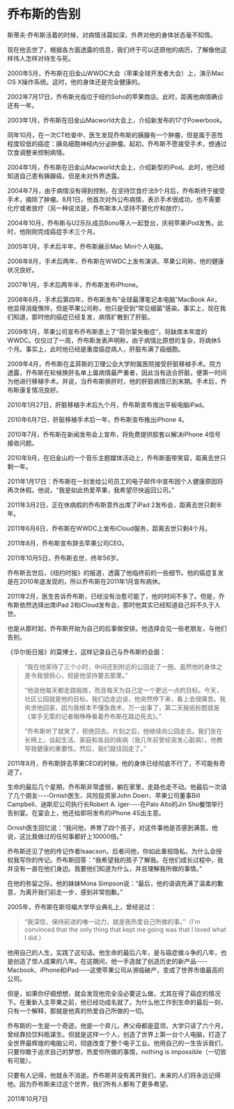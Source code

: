 # 乔布斯的告别

斯蒂夫·乔布斯活着的时候，对病情讳莫如深，外界对他的身体状态毫不知情。

现在他去世了，根据各方面透露的信息，我们终于可以还原他的病历，了解像他这样伟人怎样对待生与死。

2000年5月，乔布斯在旧金山WWDC大会（苹果全球开发者大会）上，演示Mac OS X操作系统。这时，他的身体还是完全健康的。

2002年7月17日，乔布斯光临位于纽约Soho的苹果商店。此时，距离他病情确诊还有一年。

2003年1月，乔布斯在旧金山Macworld大会上，介绍新发布的17寸Powerbook。

同年10月，在一次CT检查中，医生发现乔布斯的胰腺有一个肿瘤，但是属于恶性程度较低的癌症：胰岛细胞神经内分泌肿瘤。起初，乔布斯不愿接受手术，想通过饮食调整来控制病情。

2004年1月，乔布斯在旧金山Macworld大会上，介绍新型的iPod。此时，他已经知道自己患有胰腺癌，但是未对外界透露。

2004年7月，由于病情没有得到控制，在坚持饮食疗法9个月后，乔布斯终于接受手术，摘除了肿瘤。8月1日，他首次对外公布病情，表示手术很成功，也不需要化疗或者放疗（另一种说法是，乔布斯本人坚持不要化疗和放疗）。

2004年10月，乔布斯与U2乐队成员Bono等人一起登台，庆祝苹果iPod发售。此时，他刚刚完成癌症手术三个月。

2005年1月，手术后半年，乔布斯展示Mac Mini个人电脑。

2006年8月，手术后两年，乔布斯在WWDC上发布演讲。苹果公司称，他的健康状况良好。

2007年1月，手术后两年半，乔布斯发布iPhone。

2008年6月，手术后第四年，乔布斯发布“全球最薄笔记本电脑”MacBook Air。他显得消瘦憔悴，但是苹果公司称，他只是受到“常见细菌”感染。事实上，现在我们知道，那时他的癌症已经复发，病情扩散到了肝脏。

2009年1月，苹果公司宣布乔布斯患上了“荷尔蒙失衡症”，将缺席本年度的WWDC。仅仅过了一周，乔布斯发表声明称，由于病情比原想的复杂，将病休5个月。事实上，此时他已经是重度癌症病人，肝脏布满了癌细胞。

2009年4月，乔布斯在孟菲斯的卫理公会大学附属医院接受肝脏移植手术。院方透露，乔布斯在轮候换肝名单上属病情最严重者，因此当有适合肝脏，便第一时间为他进行移植手术。并说，当乔布斯换肝时，他的肝脏病情已到末期。手术后，乔布斯康复情况良好。

2010年1月27日，肝脏移植手术后九个月，乔布斯宣布推出平板电脑iPad。

2010年6月7日，肝脏移植手术后一年，乔布斯宣布推出iPhone 4。

2010年7月，乔布斯在新闻发布会上宣布，将免费提供胶套以解决iPhone 4信号接收问题。

2010年9月，在旧金山的一个音乐主题媒体活动上，乔布斯面带笑容，距离去世只剩一年。

2011年1月17日：乔布斯在一封发给公司员工的电子邮件中宣布因个人健康原因将再次休假。他说，“我是如此热爱苹果，我希望尽快返回公司。”

2011年3月2日，正在休病假的乔布斯意外出席了iPad 2发布会，距离去世只剩半年。

2011年6月6日，乔布斯在WWDC上发布iCloud服务，距离去世只剩4个月。

2011年8月，乔布斯宣布辞去苹果公司CEO。

2011年10月5日，乔布斯去世，终年56岁。

乔布斯去世后，《纽约时报》的报道，透露了他临终前的一些细节。他的癌症复发是在2010年底发现的，所以乔布斯在2011年1月宣布病休。

2011年2月，医生告诉乔布斯，已经没有治愈可能了，他的时间不多了。但是，乔布斯依然选择出席iPad 2和iCloud发布会，那时他其实已经知道自己将不久于人世。

也是从那时起，乔布斯开始为自己的后事做安排。他选择会见一些老朋友，与他们告别。

《华尔街日报》的莫博士，这样记录自己与乔布斯的会面：

> “我在他家待了三个小时，中间还到附近的公园走了一圈。虽然他的身体之差令我很担心，但是他坚持要去那里。”
> 
> “他说他每天都走路锻炼，而且每天为自己定一个更远一点的目标。今天，社区公园就是他的目标。我们边走边谈，他突然停下来，看上去很痛苦。我央求他回家，因为我根本不懂急救术，万一出事了，第二天报纸标题就是《束手无策的记者眼睁睁看着乔布斯在路边死去》。”
> 
> “乔布斯听了就笑了，拒绝回去。片刻之后，他继续向公园走去。我们坐在长椅上，谈起生活、家庭和各自的疾病（我几年前曾经突发心脏病）。他教导我健康的重要性。然后，我们就往回走了。”

2011年8月，乔布斯辞去苹果CEO的时候，他的身体已经彻底不行了，不可能有奇迹了。

生命的最后几个星期，乔布斯非常虚弱，躺在家里，走路也走不动。他最后一次请了几个朋友----Ornish医生、风险投资家John Doerr、苹果公司董事Bill Campbell、迪斯尼公司执行长Robert A. Iger----在Palo Alto的Jin Sho餐馆举行告别宴。在宴会上，他还给即将发布的iPhone 4S出主意。

Ornish医生回忆说：“我问他，养育了四个孩子，对这件事他是否感到满意。他说，这比我做过的任何事都好上10000倍。”

乔布斯还见了他的传记作者Isaacson。后者问他，你如此重视隐私，为什么会授权我写你的传记。乔布斯回答：“我希望我的孩子了解我。在他们成长过程中，我并没有一直在他们身边。我要他们知道为什么，并且理解我所做的事情。”

在他的弥留之际，他的妹妹Mona Simpson说：“最后，他的语调充满了温柔的歉意，为离开我们前走一步，感到非常抱歉。”

2005年，乔布斯在斯坦福大学毕业典礼上，曾经说过：

> “我深信，保持前进的唯一动力，就是我热爱自己所做的事。”（I'm convinced that the only thing that kept me going was that I loved what I did.）

他用自己的人生，实践了这句话。他生命的最后八年，是与癌症做斗争的八年，也是创造了惊人成果的八年。在这期间，他一手造就了创造历史的新产品----Macbook、iPhone和iPad----这使苹果公司从濒临破产，变成了世界市值最高的公司。

但是，如果你仔细想想，就会发现他完全没必要这么做，尤其在得了癌症的情况下。在重新入主苹果之前，他已经功成名就了。为什么他工作到生命的最后一刻，只有一个解释，那就是他真的热爱自己所做的一切。

乔布斯的一生是一个奇迹。他是一个弃儿，养父母都是蓝领，大学只读了六个月，曾经靠捡饮料瓶谋生。但就是这样一个人，创造了世界上第一台个人电脑，打造了全世界最辉煌的电脑公司，彻底改变了整个电子工业。他用自己的一生告诉我们，只要你敢于追求自己的梦想，热爱你所做的事情，nothing is impossible（一切皆有可能）。

只要有人记得，他就永不消逝。乔布斯并没有离开我们，未来的人们将永远记得他。因为乔布斯来过这个世界，我们所有人都有了更多希望。

2011年10月7日
